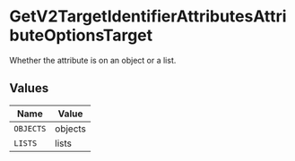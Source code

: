 # GetV2TargetIdentifierAttributesAttributeOptionsTarget

Whether the attribute is on an object or a list.


## Values

| Name      | Value     |
| --------- | --------- |
| `OBJECTS` | objects   |
| `LISTS`   | lists     |